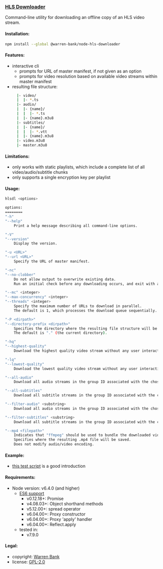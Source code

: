 ### [HLS Downloader](https://github.com/warren-bank/node-hls-downloader)

Command-line utility for downloading an offline copy of an HLS video stream.

#### Installation:

```bash
npm install --global @warren-bank/node-hls-downloader
```

#### Features:

* interactive cli
  - prompts for URL of master manifest, if not given as an option
  - prompts for video resolution based on available video streams within master manifest
* resulting file structure:
  ```bash
    |- video/
    |  |- *.ts
    |- audio/
    |  |- {name}/
    |  |  |- *.ts
    |  |- {name}.m3u8
    |- subtitles/
    |  |- {name}/
    |  |  |- *.vtt
    |  |- {name}.m3u8
    |- video.m3u8
    |- master.m3u8
  ```

#### Limitations:

* only works with static playlists, which include a complete list of all video/audio/subtitle chunks
* only supports a single encryption key per playlist

#### Usage:

```bash
hlsdl <options>

options:
========
"-h"
"--help"
    Print a help message describing all command-line options.

"-V"
"--version"
    Display the version.

"-u <URL>"
"--url <URL>"
    Specify the URL of master manifest.

"-nc"
"--no-clobber"
    Do not allow output to overwrite existing data.
    Run an initial check before any downloading occurs, and exit with a warning if a collision is detected.

"--mc" <integer>
"--max-concurrency" <integer>
"--threads" <integer>
    Specify the maximum number of URLs to download in parallel.
    The default is 1, which processes the download queue sequentially.

"-P <dirpath>"
"--directory-prefix <dirpath>"
    Specifies the directory where the resulting file structure will be saved to.
    The default is "." (the current directory).

"-hq"
"--highest-quality"
    Download the highest quality video stream without any user interaction.

"-lq"
"--lowest-quality"
    Download the lowest quality video stream without any user interaction.

"--all-audio"
    Download all audio streams in the group ID associated with the chosen video stream.

"--all-subtitles"
    Download all subtitle streams in the group ID associated with the chosen video stream.

"--filter-audio" <substring>
    Download all audio streams in the group ID associated with the chosen video stream, having a name that constains this substring.

"--filter-subtitles" <substring>
    Download all subtitle streams in the group ID associated with the chosen video stream, having a name that constains this substring.

"--mp4 <filepath>"
    Indicates that "ffmpeg" should be used to bundle the downloaded video stream into an .mp4 file container.
    Specifies where the resulting .mp4 file will be saved.
    Does not modify audio/video encoding.
```

#### Example:

* [this test script](https://github.com/warren-bank/node-hls-downloader/blob/master/tests/run.sh) is a good introduction

#### Requirements:

* Node version: v6.4.0 (and higher)
  * [ES6 support](http://node.green/)
    * v0.12.18+: Promise
    * v4.08.03+: Object shorthand methods
    * v5.12.00+: spread operator
    * v6.04.00+: Proxy constructor
    * v6.04.00+: Proxy 'apply' handler
    * v6.04.00+: Reflect.apply
  * tested in:
    * v7.9.0

#### Legal:

* copyright: [Warren Bank](https://github.com/warren-bank)
* license: [GPL-2.0](https://www.gnu.org/licenses/old-licenses/gpl-2.0.txt)
